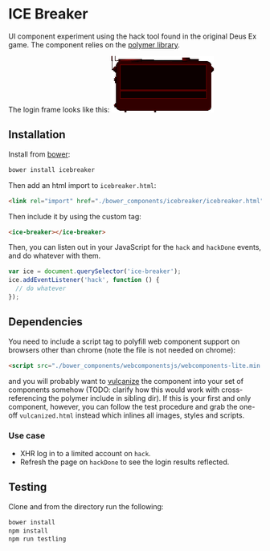 # ICE Breaker

UI component experiment using the hack tool found in the original Deus Ex game. The component relies on the [polymer library](http://www.polymer-project.org/).

The login frame looks like this:
![frame!](https://github.com/clux/icebreaker/raw/master/dxice.png)

## Installation
Install from [bower](https://www.npmjs.com/package/bower):

```sh
bower install icebreaker
```

Then add an html import to `icebreaker.html`:

```html
<link rel="import" href="./bower_components/icebreaker/icebreaker.html">
```

Then include it by using the custom tag:

```html
<ice-breaker></ice-breaker>
```

Then, you can listen out in your JavaScript for the `hack` and `hackDone` events, and do whatever with them.

```js
var ice = document.querySelector('ice-breaker');
ice.addEventListener('hack', function () {
  // do whatever
});
```

## Dependencies
You need to include a script tag to polyfill web component support on browsers other than chrome (note the file is not needed on chrome):

```html
<script src="./bower_components/webcomponentsjs/webcomponents-lite.min.js"></script>
```

and you will probably want to [vulcanize](https://www.npmjs.com/package/vulcanize) the component into your set of components somehow (TODO: clarify how this would work with cross-referencing the polymer include in sibling dir). If this is your first and only component, however, you can follow the test procedure and grab the one-off `vulcanized.html` instead which inlines all images, styles and scripts.

### Use case

- XHR log in to a limited account on `hack`.
- Refresh the page on `hackDone` to see the login results reflected.

## Testing
Clone and from the directory run the following:

```sh
bower install
npm install
npm run testling
```
